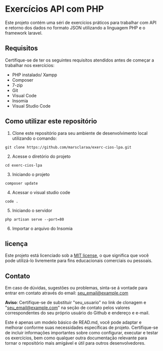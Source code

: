 # Exercícios API com PHP

Este projeto contém uma séri de exercícios práticos para trabalhar com API e retorno dos dados no formato JSON utilizando a linguagem PHP e o framework laravel.

## Requisitos
Certifique-se de ter os seguintes requisitos atendidos antes de começar a trabalhar nos exercícios:
 * PHP instalado/ Xampp
 * Composer
 * 7-zip
 * Git
 * Visual Code
 * Insomia
 * Visual Studio Code
 
##  Como utilizar este repositório

1. Clone este repositório para seu ambiente de desenvolvimento local utilizando o comando:
```
git clone https://github.com/marsclaraa/exerc-cios-lpa.git
```
2.  Acesse o diretório do projeto
```
cd exerc-cios-lpa
```
3. Iniciando o projeto
```
composer update
````
4. Acessar o visual studio code
```
code .
```
5. Iniciando o servidor
```
php artisan serve --port=80
```
6. Importar o arquivo do Insomia

## licença

Este projeto está licenciado sob a [MIT license](LICENSE), o que significa que você pode utilizá-lo livremente para fins educacionais comerciais ou pessoais.

## Contato

Em caso de dúvidas, sugestões ou problemas, sinta-se á vontade para entrar em contato através do email: seu_email@example.com

**Aviso**: Certifique-se de substituir "seu_usuario" no link de clonagem e "seu_email@example.com" na seção de contato pelos valores correspondentes do seu próprio usuário do Github e endereço e e-mail.

Este é apenas um modelo básico de READ.md, você pode adaptar e melhorar conforme suas necessidades específicas de projeto. Certifique-se de incluir informações importantes sobre como configurar, executar e testar os exercícios, bem como qualquer outra documentação relevante para tornar o repositório mais amigável e útil para outros desenvolvedores.

